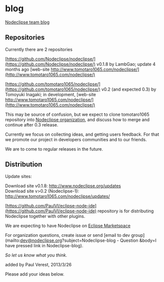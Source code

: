 # blog

[Nodeclipse team blog](https://github.com/Nodeclipse/nodeclipse-blog#blog)

## Repositories

Currently there are 2 repositories

[https://github.com/Nodeclipse/nodeclipse/](https://github.com/Nodeclipse/nodeclipse/) v0.1.8 by LambGao; update 4 months ago
 [web-site http://www.tomotaro1065.com/nodeclipse/](http://www.tomotaro1065.com/nodeclipse/)
 
[https://github.com/tomotaro1065/nodeclipse/](https://github.com/tomotaro1065/nodeclipse/) v0.2 (and expected 0.3) by Tomoyuki Inagaki; in development,
 [web-site http://www.tomotaro1065.com/nodeclipse/](http://www.tomotaro1065.com/nodeclipse/)

This may be source of confusion, but we expect to clone tomotaro1065 repository into [Nodeclipse organization](https://github.com/Nodeclipse/),
and discuss how to merge and continue after 0.3 release.

Currently we focus on collecting ideas, and getting users feedback. 
 For that we promote our project in developers communities and to our friends.
 
We are to come to regular releases in the future.

## Distribution

Update sites:

Download site v0.1.8: http://www.nodeclipse.org/updates  
Download site v>0.2 (Nodeclipse-1): http://www.tomotaro1065.com/nodeclipse/updates/

[https://github.com/PaulVI/eclipse-node-ide](https://github.com/PaulVI/eclipse-node-ide) repository is for distributing Nodeclipse together with other plugins.

We are expecting to have Nodeclipse on [Eclipse Marketspace](http://marketplace.eclipse.org/)

<!--
Maybe later have own Eclipse distribution.
-->

For organization questions, create issue or send [email to dev group](mailto:dev@nodeclipse.org?subject=Nodeclipse-blog - Question
&body=I have pressed link in Nodeclipse-blog). 

*So let us know what you think.*
 
added by Paul Verest, 2013/3/26

Please add your ideas below. 